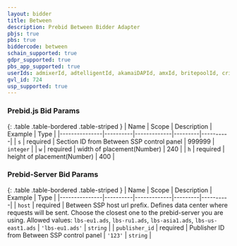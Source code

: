 ```yaml
---
layout: bidder
title: Between
description: Prebid Between Bidder Adapter
pbjs: true
pbs: true
biddercode: between
schain_supported: true
gdpr_supported: true
pbs_app_supported: true
userIds: admixerId, adtelligentId, akamaiDAPId, amxId, britepoolId, criteo, fabrickId, flocId, haloId, id5id, identityLink, idx, intentIqId, liveIntentId, lotamePanoramaId, merkleId, naveggId, mwOpenLinkId, netId, novatiqId, parrableId, quantcastId, pubProvidedId, sharedId, tapadId, unifiedId,uid2, verizonMediaId, zeotapIdPlus
gvl_id: 724
usp_supported: true
---
```


### Prebid.js Bid Params

{: .table .table-bordered .table-striped }
| Name          | Scope    | Description | Example | Type     |
|---------------|----------|-------------|---------|----------|
| `s` | required |  Section ID from Between SSP control panel | 999999 | `integer` |
| `w`        | required | width of placement(Number)                | 240       |
| `h`        | required | height of placement(Number)               | 400       |

### Prebid-Server Bid Params

{: .table .table-bordered .table-striped }
| Name          | Scope    | Description | Example | Type     |
|---------------|----------|-------------|---------|----------|
| `host` | required |  Between SSP host url prefix. Defines data center where requests will be sent. Choose the closest one to the prebid-server you are using. Allowed values: `lbs-eu1.ads`, `lbs-ru1.ads`, `lbs-asia1.ads`, `lbs-us-east1.ads` | `'lbs-eu1.ads'` | `string` |
| `publisher_id` | required |  Publisher ID from Between SSP control panel | `'123'` | `string` |

